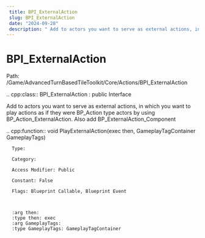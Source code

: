 ```yaml
---
 title: BPI_ExternalAction
 slug: BPI_ExternalAction
 date: "2024-09-28"
 description: " Add to actors you want to serve as external actions, in which you want to play actions as if they were BP_Action type actors by using BP_Action_ExternalAction. Also add BP_ExternalAction_Component"
---
```


BPI_ExternalAction
===================

Path: /Game/AdvancedTurnBasedTileToolkit/Core/Actions/BPI_ExternalAction

.. cpp:class:: BPI_ExternalAction : public Interface

   Add to actors you want to serve as external actions, in which you want to play actions as if they were BP_Action type actors by using BP_Action_ExternalAction. Also add BP_ExternalAction_Component

   .. cpp:function:: void PlayExternalAction(exec then, GameplayTagContainer GameplayTags)

      Type: 

      Category: 

      Access Modifier: Public

      Constant: False

      Flags: Blueprint Callable, Blueprint Event

      

      :arg then: 
      :type then: exec
      :arg GameplayTags: 
      :type GameplayTags: GameplayTagContainer


